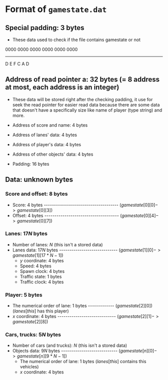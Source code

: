 # Format of `gamestate.dat`

## Special padding: 3 bytes
- These data used to check if the file contains gamestate or not

0000 0000  0000 0000  0000 0000
---- ----  ---- ----  ---- ----
D    E     F    C     A    D

## Address of read pointer a: 32 bytes (= 8 address at most, each address is an integer)
- These data will be stored right after the checking padding, it use for seek the read pointer for easier read data because there are some data that doesn't have a specifically size like name of player (type string) and more.

- Address of score and name: 4 bytes
- Address of lanes' data: 4 bytes
- Address of player's data: 4 bytes
- Address of other objects' data: 4 bytes
- Padding: 16 bytes

## Data: unknown bytes

### Score and offset: $8$ bytes

- Score: 4 bytes ------------------------------------- ($gamestate[0][0] -> gamestate[0][3]$)
- Offset: 4 bytes ------------------------------------- ($gamestate[0][4] -> gamestate[0][7]$)

### Lanes: $17N$ bytes

- Number of lanes: $N$ (this isn't a stored data)
- Lanes data: $17N$ bytes ----------------------------- ($gamestate[1][0] -> gamestate[1][17 * N - 1]$)
  - $y$ coordinate: $4$ bytes
  - Speed: $4$ bytes
  - Spawn clock: $4$ bytes
  - Traffic state: $1$ bytes
  - Traffic clock: $4$ bytes

### Player: $5$ bytes

- The numerical order of lane: $1$ bytes ------------- ($gamestate[2][0]$) ($lanes[this]$ has this player)
- $x$ coordinate: $4$ bytes ----------------------------- ($gamestate[2][1] -> gamestate[2][8]$)

### Cars, trucks: $5N$ bytes

- Number of cars (and trucks): $N$ (this isn't a stored data)
- Objects data: $9N$ bytes ---------------------------- ($gamestate[n][0] -> gamestate[n][9 * N - 1]$)
  - The numerical order of lane: 1 bytes ($lanes[this]$ contains this vehicles)
  - $x$ coordinate: 4 bytes